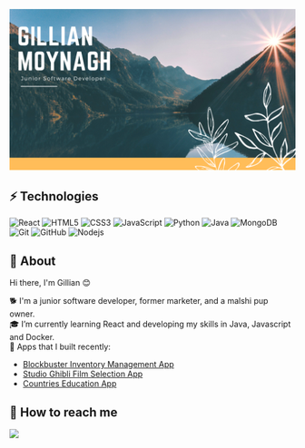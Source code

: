 ![cover](https://github.com/CleoBrown/CleoBrown/blob/main/cover.png/Modern%20Minimal%20Technology%20Background%20Facebook%20Cover.png)

## ⚡ Technologies

![React](https://img.shields.io/badge/-React-black?style=flat-square&logo=react)
![HTML5](https://img.shields.io/badge/-HTML5-E34F26?style=flat-square&logo=html5&logoColor=white)
![CSS3](https://img.shields.io/badge/-CSS3-1572B6?style=flat-square&logo=css3)
![JavaScript](https://img.shields.io/badge/-JavaScript-black?style=flat-square&logo=javascript)
![Python](https://img.shields.io/badge/-Python-black?style=flat-square&logo=Python)
![Java](https://img.shields.io/badge/-java-E34A86?style=flat-square&logo=java)
![MongoDB](https://img.shields.io/badge/-MongoDB-black?style=flat-square&logo=mongodb)
![Git](https://img.shields.io/badge/-Git-black?style=flat-square&logo=git)
![GitHub](https://img.shields.io/badge/-GitHub-181717?style=flat-square&logo=github)
![Nodejs](https://img.shields.io/badge/-Nodejs-black?style=flat-square&logo=Node.js)

## 🌵 About

Hi there, I'm Gillian 😊<br>

🐕 I'm a junior software developer, former marketer, and a malshi pup owner.<br>
🎓 I’m currently learning React and developing my skills in Java, Javascript and Docker.<br>
👀 Apps that I built recently:<br>
- [Blockbuster Inventory Management App](https://github.com/CleoBrown/blockbuster_video_python_project)<br> 
- [Studio Ghibli Film Selection App](https://github.com/CleoBrown/studio_ghibli_react_api_app)<br>
- [Countries Education App](https://github.com/CleoBrown/countries_educational_react_app)<br>


## 💬 How to reach me
<a target="_blank" href="https://www.linkedin.com/in/gillian-b-moynagh"><img src="https://img.shields.io/badge/-LinkedIn-0077B5?style=for-the-badge&logo=Linkedin&logoColor=white"></img></a>


